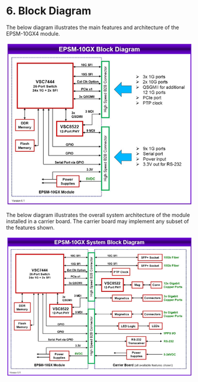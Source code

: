 # 6. Block Diagram

The below diagram illustrates the main features and architecture of the EPSM-10GX4 module.

![EPSM-10GX4 module block](../../.gitbook/assets/image%20%28217%29.png)

The below diagram illustrates the overall system architecture of the module installed in a carrier board. The carrier board may implement any subset of the features shown.

![EPSM-10GX4 system block](../../.gitbook/assets/image%20%28221%29.png)

